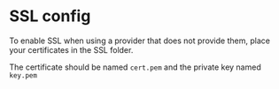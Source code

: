 # SSL config

To enable SSL when using a provider that does not provide them, place your certificates in the SSL folder.

The certificate should be named `cert.pem` and the private key named `key.pem`
